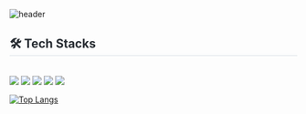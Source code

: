 ![header](https://capsule-render.vercel.app/api?type=waving&color=timeGradient&text=Welcome%20to%20Moonki's%20GitHub%20👋&animation=twinkling&fontSize=35&fontAlignY=40&fontAlign=70&height=250)
    

<div style="text-align: left;">
    <h2 style="border-bottom: 1px solid #d8dee4; color: #282d33;"> 🛠️ Tech Stacks </h2> <br> 
    <div style="margin: ; text-align: left;" "text-align: left;"> <img src="https://img.shields.io/badge/MySQL-4479A1?style=plastic&logo=MySQL&logoColor=white">
          <img src="https://img.shields.io/badge/Python-3776AB?style=plastic&logo=Python&logoColor=white">
          <img src="https://img.shields.io/badge/PyTorch-EE4C2C?style=plastic&logo=PyTorch&logoColor=white">
          <img src="https://img.shields.io/badge/Tensorflow-FF6F00?style=plastic&logo=Tensorflow&logoColor=white">
          <img src="https://img.shields.io/badge/Github-181717?style=plastic&logo=Github&logoColor=white">
          <br/></div>
    </div>
    

[![Top Langs](https://github-readme-stats.vercel.app/api/top-langs/?username=HongMoonKi)](https://github.com/anuraghazra/github-readme-stats)

<!--
**HongMoonKi/HongMoonKi** is a ✨ _special_ ✨ repository because its `README.md` (this file) appears on your GitHub profile.

Here are some ideas to get you started:

- 🔭 I’m currently working on ...
- 🌱 I’m currently learning ...
- 👯 I’m looking to collaborate on ...
- 🤔 I’m looking for help with ...
- 💬 Ask me about ...
- 📫 How to reach me: ...
- 😄 Pronouns: ...
- ⚡ Fun fact: ...
-->
